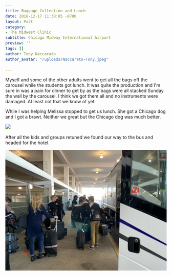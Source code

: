 ```yaml
---
title: Baggage Collection and Lunch
date: 2018-12-17 11:30:05 -0700
layout: Post
category:
- The Midwest Clinic
subtitle: Chicago Midway International Airport
preview: ''
tags: []
author: Tony Naccarato
author_avatar: "/uploads/Naccarato-Tony.jpeg"

---
```

Myself and some of the other adults went to get all the bags off the carousel while the students got lunch. It was quite the production and I'm sure in was a pain for dinner to get by as the bags were all stacked Sunday the wall by the carousel. I think we got them all and no instruments were damaged. At least not that we know of yet.

While I was helping Melissa stopped to get us lunch. She got a Chicago dog and I got a brawt. Neither we great but the Chicago dog was much better. 

![](/uploads/21C036C4-40E9-4ED1-BD0A-8DB56E47D390.jpeg)

After all the kids and groups retuned we found our way to the bus and headed for the hotel. 

![](/uploads/8A776573-DA9B-4DC6-A931-B3A7BE565330.jpeg)